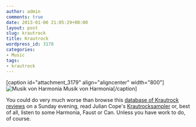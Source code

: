 ```yaml
---
author: admin
comments: true
date: 2013-01-06 21:05:29+00:00
layout: post
slug: krautrock
title: Krautrock
wordpress_id: 3178
categories:
- Music
tags:
- krautrock
---
```


[caption id="attachment_3179" align="aligncenter" width="800"]![Musik von Harmonia](http://leonpaternoster.com/wp-content/uploads/2013/01/harmonia.jpg) Musik von Harmonia[/caption]

You could do very much worse than browse this [database of Krautrock reviews](http://www.wasistdas.co.uk/krautrockdata.htm) on a Sunday evening, read Julian Cope's [Krautrocksampler](http://en.wikipedia.org/wiki/Krautrocksampler) or, best of all, listen to some Harmonia, Faust or Can. Unless you have work to do, of course.
